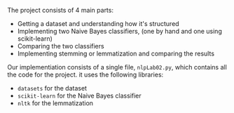 The project consists of 4 main parts:
  - Getting a dataset and understanding how it's structured
  - Implementing two Naive Bayes classifiers, (one by hand and one using scikit-learn)
  - Comparing the two classifiers
  - Implementing stemming or lemmatization and comparing the results



Our implementiation consists of a single file, `nlpLab02.py`, which contains all the code for the project.
it uses the following libraries:
  - `datasets` for the dataset
  - `scikit-learn` for the Naive Bayes classifier
  - `nltk` for the lemmatization
